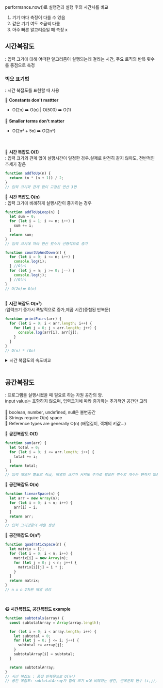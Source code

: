 performance.now()로 실행전과 실행 후의 시간차를 비교 </br>

1. 기기 마다 측정이 다를 수 있음
2. 같은 기기 여도 조금씩 다름
3. 아주 빠른 알고리즘일 때 측정 x

## 시간복잡도

: 입력 크기에 대해 어떠한 알고리즘이 실행되는데 걸리는 시간, 주요 로직의 반복 횟수를 중점으로 측정<br/>

### 빅오 표기법

: 시간 복잡도를 표현할 때 사용 <br/>

📌 <b>Constants don't mattter</b>

- O(2n) ➡️ O(n) | O(500) ➡️ O(1) <br/>

📌 <b>Smaller terms don't matter</b>

- O(2n² + 5n) ➡️ O(2n^)

<br/>

📎 <b>시간 복잡도 O(1)</b> <br/>
: 입력 크기와 관계 없이 실행시간이 일정한 경우.실제로 완전히 같지 않아도, 전반적인 추세가 같음

```javascript
function addToUp(n) {
  return (n * (n + 1)) / 2;
}
// 입력 크기와 관계 없이 고정된 연산 3번
```

📎 <b>시간 복잡도 O(n)</b> <br/>
: 입력 크기에 비례하게 실행시간이 증가하는 경우

```javascript
function addToUpLoop(n) {
  let sum = 0;
  for (let i = 1; i <= n; i++) {
    sum += i;
  }
  return sum;
}
// 입력 크기에 따라 연산 횟수가 선형적으로 증가

function countUpAndDown(n) {
  for (let i = 0; i <= n; i++) {
    console.log(i);
  } //O(n)
  for (let j = n; j >= 0; j--) {
    console.log(j);
  } //O(n)
}
// O(2n)➡️ O(n)
```

<br/>
📎 <b>시간 복잡도  O(n²)</b> <br/>
:입력크기 증가시 폭발적으로 증가,제곱 시간(중첩된 반복문)

```javascript
function printPairs(arr) {
  for (let i = 0; i < arr.length; i++) {
    for (let j = 0; j < arr.length; j++) {
      console.log(arr[i], arr[j]);
    }
  }
}
// O(n) * (On)
```

<details>
<summary> 시간 복잡도의 속도비교</summary>
<img width="300px" src="https://miro.medium.com/v2/resize:fit:1400/1*FkQzWqqIMlAHZ_xNrEPKeA.png">
</details>

<br/>

## 공간복잡도

: 프로그램을 실행시켰을 때 필요로 하는 자원 공간의 양. <br/>
input value는 포함하지 않으며, 입력크기에 따라 증가하는 추가적인 공간만 고려 <br/><br/>
📌 boolean, number, undefined, null은 불변공간 <br/>
📌 Strings require O(n) space <br/>
📌 Reference types are generally O(n) (배열길이, 객체의 키값...)
<br/>

📎 <b>공간복잡도 O(1)</b><br/>

```javascript
function sum(arr) {
  let total = 0;
  for (let i = 0; i <= arr.length; i++) {
    total += i;
  }
  return total;
}
// 입력 배열은 별도로 취급, 배열의 크기가 커져도 추가로 필요한 변수의 개수는 변하지 않음
```

📎 <b>공간복잡도 O(n)</b><br/>

```javascript
function linearSpace(n) {
  let arr = new Array(n);
  for (let i = 0; i < n; i++) {
    arr[i] = i;
  }
  return arr;
}
// 입력 크기만큼의 배열 생성
```

📎 <b>공간복잡도 O(n²)</b><br/>

```javascript
function quadraticSpace(n) {
  let matrix = [];
  for (let i = 0; i < n; i++) {
    matrix[i] = new Array(n);
    for (let j = 0; j < n; j++) {
      matrix[i][j] = i * j;
    }
  }
  return matrix;
}
// n x n 2차원 배열 생성
```

</br>

<b>😃 시간복잡도, 공간복잡도 example</b></br>

```javascript
function subtotals(array) {
  const subtotalArray = Array(array.length);

  for (let i = 0; i < array.length; i++) {
    let subtotal = 0;
    for (let j = 0; j <= i; j++) {
      subtotal += array[j];
    }
    subtotalArray[i] = subtotal;
  }

  return subtotalArray;
}
// 시간 복잡도 : 중첩 반복문으로 O(n²)
// 공간 복잡도: subtotalArray가 입력 크기 n에 비례하는 공간, 반복문의 변수 (i,j), subtotal O(n + 3) ➡️ O(n)
```
